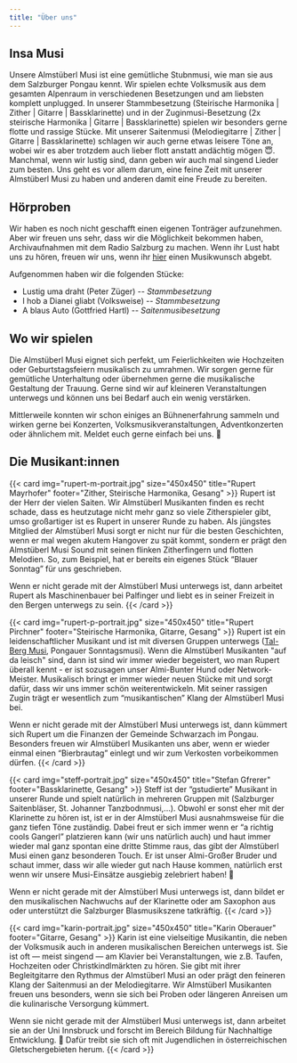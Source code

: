 ```yaml
---
title: "Über uns"
---
```


## Insa Musi
Unsere Almstüberl Musi ist eine gemütliche Stubnmusi, wie man sie aus dem Salzburger Pongau kennt. Wir spielen echte Volksmusik aus dem gesamten Alpenraum in verschiedenen Besetzungen und am liebsten komplett unplugged. In unserer Stammbesetzung (Steirische Harmonika | Zither | Gitarre | Bassklarinette) und in der Zuginmusi-Besetzung (2x steirische Harmonika | Gitarre | Bassklarinette) spielen wir besonders gerne flotte und rassige Stücke. Mit unserer Saitenmusi (Melodiegitarre | Zither | Gitarre | Bassklarinette) schlagen wir auch gerne etwas leisere Töne an, wobei wir es aber trotzdem auch lieber flott anstatt andächtig mögen 😇. Manchmal, wenn wir lustig sind, dann geben wir auch mal singend Lieder zum besten. 
Uns geht es vor allem darum, eine feine Zeit mit unserer Almstüberl Musi zu haben und anderen damit eine Freude zu bereiten.

## Hörproben
Wir haben es noch nicht geschafft einen eigenen Tonträger aufzunehmen. Aber wir freuen uns sehr, dass wir die Möglichkeit bekommen haben, Archivaufnahmen mit dem Radio Salzburg zu machen. 
Wenn ihr Lust habt uns zu hören, freuen wir uns, wenn ihr [hier](https://kontakt.orf.at/oesterreich/salzburg/salzburg-formular116.html) einen Musikwunsch abgebt. 

Aufgenommen haben wir die folgenden Stücke: 
- Lustig uma draht (Peter Züger) -- *Stammbesetzung*
- I hob a Dianei gliabt (Volksweise) -- *Stammbesetzung*
- A blaus Auto (Gottfried Hartl) -- *Saitenmusibesetzung*

## Wo wir spielen
Die Almstüberl Musi eignet sich perfekt, um Feierlichkeiten wie Hochzeiten oder Geburtstagsfeiern musikalisch zu umrahmen. Wir sorgen gerne für gemütliche Unterhaltung oder übernehmen gerne die musikalische Gestaltung der Trauung. 
Gerne sind wir auf kleineren Veranstaltungen unterwegs und können uns bei Bedarf auch ein wenig verstärken. 

Mittlerweile konnten wir schon einiges an Bühnenerfahrung sammeln und wirken gerne bei Konzerten, Volksmusikveranstaltungen, Adventkonzerten oder ähnlichem mit. Meldet euch gerne einfach bei uns. 🙂

## Die Musikant:innen

{{< card img="rupert-m-portrait.jpg" size="450x450" title="Rupert Mayrhofer" footer="Zither, Steirische Harmonika, Gesang" >}}
Rupert ist der Herr der vielen Saiten. Wir Almstüberl Musikanten finden es recht schade, dass es heutzutage nicht mehr ganz so viele Zitherspieler gibt, umso großartiger ist es Rupert in unserer Runde zu haben. Als jüngstes Mitglied der Almstüberl Musi sorgt er nicht nur für die besten Geschichten, wenn er mal wegen akutem Hangover zu spät kommt, sondern er prägt den Almstüberl Musi Sound mit seinen flinken Zitherfingern und flotten Melodien. So, zum Beispiel, hat er bereits ein eigenes Stück “Blauer Sonntag” für uns geschrieben. 

Wenn er nicht gerade mit der Almstüberl Musi unterwegs ist, dann arbeitet Rupert als Maschinenbauer bei Palfinger und liebt es in seiner Freizeit in den Bergen unterwegs zu sein.
{{< /card  >}}

{{< card img="rupert-p-portrait.jpg" size="450x450" title="Rupert Pirchner" footer="Steirische Harmonika, Gitarre, Gesang" >}}
Rupert ist ein leidenschaftlicher Musikant und ist mit diversen Gruppen unterwegs ([Tal-Berg Musi](https://www.talbergmusi.at/), Pongauer Sonntagsmusi). Wenn die Almstüberl Musikanten "auf da leisch" sind, dann ist sind wir immer wieder begeistert, wo man Rupert überall kennt - er ist sozusagen unser Almi-Bunter Hund oder Network-Meister. Musikalisch bringt er immer wieder neuen Stücke mit und sorgt dafür, dass wir uns immer schön weiterentwickeln. Mit seiner rassigen Zugin trägt er wesentlich zum “musikantischen” Klang der Almstüberl Musi bei.

Wenn er nicht gerade mit der Almstüberl Musi unterwegs ist, dann kümmert sich Rupert um die Finanzen der Gemeinde Schwarzach im Pongau. Besonders freuen wir Almstüberl Musikanten uns aber, wenn er wieder einmal einen “Bierbrautag” einlegt und wir zum Verkosten vorbeikommen dürfen. 
{{< /card  >}}

{{< card img="steff-portrait.jpg" size="450x450" title="Stefan Gfrerer" footer="Bassklarinette, Gesang" >}}
Steff ist der “gstudierte” Musikant in unserer Runde und spielt natürlich in mehreren Gruppen mit (Salzburger Saitenbläser, St. Johanner Tanzbodnmusi,...). Obwohl er sonst eher mit der Klarinette zu hören ist, ist er in der Almstüberl Musi ausnahmsweise für die ganz tiefen Töne zuständig. Dabei freut er sich immer wenn er “a richtig cools Gangerl” platzieren kann (wir uns natürlich auch) und haut immer wieder mal ganz spontan eine dritte Stimme raus, das gibt der Almstüberl Musi einen ganz besonderen Touch. Er ist unser Almi-Großer Bruder und schaut immer, dass wir alle wieder gut nach Hause kommen, natürlich erst wenn wir unsere Musi-Einsätze ausgiebig zelebriert haben! 🥳

Wenn er nicht gerade mit der Almstüberl Musi unterwegs ist, dann bildet er den musikalischen Nachwuchs auf der Klarinette oder am Saxophon aus oder unterstützt die Salzburger Blasmusikszene tatkräftig.
{{< /card  >}}

{{< card img="karin-portrait.jpg" size="450x450" title="Karin Oberauer" footer="Gitarre, Gesang" >}}
Karin ist eine vielseitige Musikantin, die neben der Volksmusik auch in anderen musikalischen Bereichen unterwegs ist. Sie ist oft — meist singend — am Klavier bei Veranstaltungen, wie z.B. Taufen, Hochzeiten oder Christkindlmärkten zu hören. Sie gibt mit ihrer Begleitgitarre den Rythmus der Almstüberl Musi an oder prägt den feineren Klang der Saitenmusi an der Melodiegitarre. Wir Almstüberl Musikanten freuen uns besonders, wenn sie sich bei Proben oder längeren Anreisen um die kulinarische Versorgung kümmert.

Wenn sie nicht gerade mit der Almstüberl Musi unterwegs ist, dann arbeitet sie an der Uni Innsbruck und forscht im Bereich Bildung für Nachhaltige Entwicklung. 🧐 Dafür treibt sie sich oft mit Jugendlichen in österreichischen Gletschergebieten herum. 
{{< /card  >}}